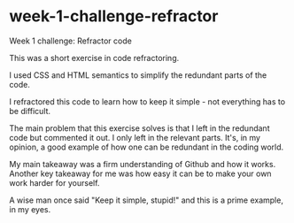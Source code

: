 # week-1-challenge-refractor
Week 1 challenge: Refractor code

This was a short exercise in code refractoring.

I used CSS and HTML semantics to simplify the redundant parts of the code.

I refractored this code to learn how to keep it simple - not everything has to be difficult.

The main problem that this exercise solves is that I left in the redundant code but commented it out. I only left in the relevant parts. It's, in my opinion, a good example of how one can be redundant in the coding world.

My main takeaway was a firm understanding of Github and how it works. Another key takeaway for me was how easy it can be to make your own work harder for yourself.

A wise man once said "Keep it simple, stupid!" and this is a prime example, in my eyes.